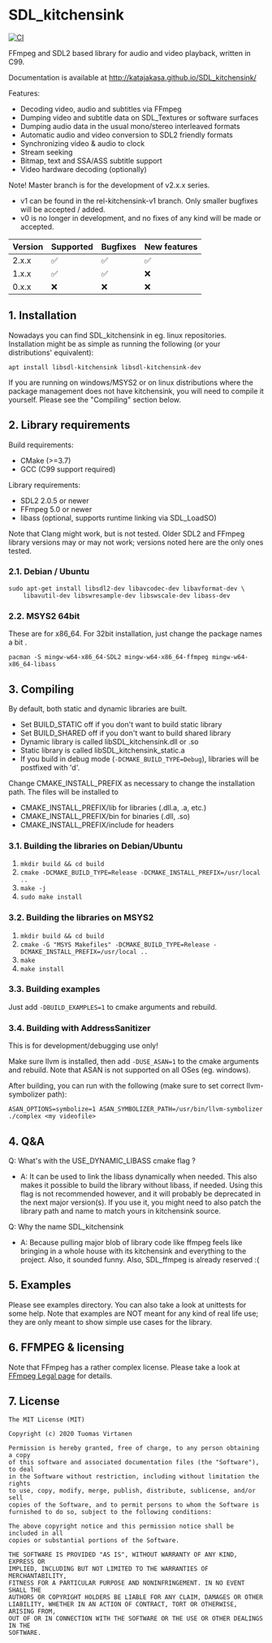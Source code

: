 # SDL_kitchensink

[![CI](https://github.com/katajakasa/SDL_kitchensink/actions/workflows/ci.yml/badge.svg)](https://github.com/katajakasa/SDL_kitchensink/actions/workflows/ci.yml)

FFmpeg and SDL2 based library for audio and video playback, written in C99.

Documentation is available at http://katajakasa.github.io/SDL_kitchensink/

Features:

* Decoding video, audio and subtitles via FFmpeg
* Dumping video and subtitle data on SDL_Textures or software surfaces
* Dumping audio data in the usual mono/stereo interleaved formats
* Automatic audio and video conversion to SDL2 friendly formats
* Synchronizing video & audio to clock
* Stream seeking
* Bitmap, text and SSA/ASS subtitle support
* Video hardware decoding (optionally)

Note! Master branch is for the development of v2.x.x series.

* v1 can be found in the rel-kitchensink-v1 branch. Only smaller bugfixes will be accepted / added.
* v0 is no longer in development, and no fixes of any kind will be made or accepted.

| Version | Supported          | Bugfixes           | New features       |
|---------|--------------------|--------------------|--------------------|
| 2.x.x   | :white_check_mark: | :white_check_mark: | :white_check_mark: |
| 1.x.x   | :white_check_mark: | :white_check_mark: | :x:                |
| 0.x.x   | :x:                | :x:                | :x:                |

## 1. Installation

Nowadays you can find SDL_kitchensink in eg. linux repositories. Installation might be as simple as
running the following (or your distributions' equivalent):

```apt install libsdl-kitchensink libsdl-kitchensink-dev```

If you are running on windows/MSYS2 or on linux distributions where the package management does not
have kitchensink, you will need to compile it yourself. Please see the "Compiling" section below.

## 2. Library requirements

Build requirements:

* CMake (>=3.7)
* GCC (C99 support required)

Library requirements:

* SDL2 2.0.5 or newer
* FFmpeg 5.0 or newer
* libass (optional, supports runtime linking via SDL_LoadSO)

Note that Clang might work, but is not tested. Older SDL2 and FFmpeg library versions
may or may not work; versions noted here are the only ones tested.

### 2.1. Debian / Ubuntu

```
sudo apt-get install libsdl2-dev libavcodec-dev libavformat-dev \
    libavutil-dev libswresample-dev libswscale-dev libass-dev
```

### 2.2. MSYS2 64bit

These are for x86_64. For 32bit installation, just change the package names a bit .

```
pacman -S mingw-w64-x86_64-SDL2 mingw-w64-x86_64-ffmpeg mingw-w64-x86_64-libass
```

## 3. Compiling

By default, both static and dynamic libraries are built.

* Set BUILD_STATIC off if you don't want to build static library
* Set BUILD_SHARED off if you don't want to build shared library
* Dynamic library is called libSDL_kitchensink.dll or .so
* Static library is called libSDL_kitchensink_static.a
* If you build in debug mode (```-DCMAKE_BUILD_TYPE=Debug```), libraries will be postfixed with 'd'.

Change CMAKE_INSTALL_PREFIX as necessary to change the installation path. The files will be installed to

* CMAKE_INSTALL_PREFIX/lib for libraries (.dll.a, .a, etc.)
* CMAKE_INSTALL_PREFIX/bin for binaries (.dll, .so)
* CMAKE_INSTALL_PREFIX/include for headers

### 3.1. Building the libraries on Debian/Ubuntu

1. ```mkdir build && cd build```
2. ```cmake -DCMAKE_BUILD_TYPE=Release -DCMAKE_INSTALL_PREFIX=/usr/local ..```
3. ```make -j```
4. ```sudo make install```

### 3.2. Building the libraries on MSYS2

1. ```mkdir build && cd build```
2. ```cmake -G "MSYS Makefiles" -DCMAKE_BUILD_TYPE=Release -DCMAKE_INSTALL_PREFIX=/usr/local ..```
3. ```make```
4. ```make install```

### 3.3. Building examples

Just add ```-DBUILD_EXAMPLES=1``` to cmake arguments and rebuild.

### 3.4. Building with AddressSanitizer

This is for development/debugging use only!

Make sure llvm is installed, then add ```-DUSE_ASAN=1``` to the cmake arguments and rebuild. Note that ASAN is not
supported on all OSes (eg. windows).

After building, you can run with the following (make sure to set correct llvm-symbolizer path):

```
ASAN_OPTIONS=symbolize=1 ASAN_SYMBOLIZER_PATH=/usr/bin/llvm-symbolizer ./complex <my videofile>
```

## 4. Q&A

Q: What's with the USE_DYNAMIC_LIBASS cmake flag ?

* A: It can be used to link the libass dynamically when needed. This also makes it possible to build the
  library without libass, if needed. Using this flag is not recommended however, and it will probably
  be deprecated in the next major version(s). If you use it, you might need to also patch the library
  path and name to match yours in kitchensink source.

Q: Why the name SDL_kitchensink

* A: Because pulling major blob of library code like ffmpeg feels like bringing in a whole house with its
  kitchensink and everything to the project. Also, it sounded funny. Also, SDL_ffmpeg is already reserved :(

## 5. Examples

Please see examples directory. You can also take a look at unittests for some help.
Note that examples are NOT meant for any kind of real life use; they are only meant to
show simple use cases for the library.

## 6. FFMPEG & licensing

Note that FFmpeg has a rather complex license. Please take a look at
[FFmpeg Legal page](http://ffmpeg.org/legal.html) for details.

## 7. License

```
The MIT License (MIT)

Copyright (c) 2020 Tuomas Virtanen

Permission is hereby granted, free of charge, to any person obtaining a copy
of this software and associated documentation files (the "Software"), to deal
in the Software without restriction, including without limitation the rights
to use, copy, modify, merge, publish, distribute, sublicense, and/or sell
copies of the Software, and to permit persons to whom the Software is
furnished to do so, subject to the following conditions:

The above copyright notice and this permission notice shall be included in all
copies or substantial portions of the Software.

THE SOFTWARE IS PROVIDED "AS IS", WITHOUT WARRANTY OF ANY KIND, EXPRESS OR
IMPLIED, INCLUDING BUT NOT LIMITED TO THE WARRANTIES OF MERCHANTABILITY,
FITNESS FOR A PARTICULAR PURPOSE AND NONINFRINGEMENT. IN NO EVENT SHALL THE
AUTHORS OR COPYRIGHT HOLDERS BE LIABLE FOR ANY CLAIM, DAMAGES OR OTHER
LIABILITY, WHETHER IN AN ACTION OF CONTRACT, TORT OR OTHERWISE, ARISING FROM,
OUT OF OR IN CONNECTION WITH THE SOFTWARE OR THE USE OR OTHER DEALINGS IN THE
SOFTWARE.
```
